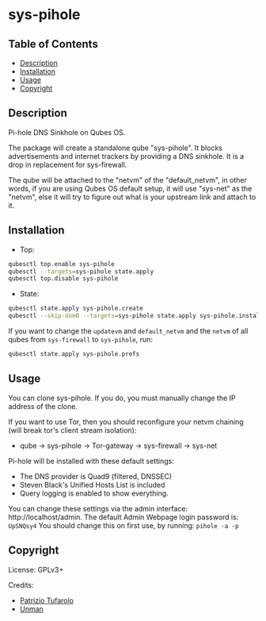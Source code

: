 # sys-pihole

## Table of Contents

* [Description](#description)
* [Installation](#installation)
* [Usage](#usage)
* [Copyright](#copyright)

## Description

Pi-hole DNS Sinkhole on Qubes OS.

The package will create a standalone qube "sys-pihole". It blocks
advertisements and internet trackers by providing a DNS sinkhole. It is a drop
in replacement for sys-firewall.

The qube will be attached to the "netvm" of the "default_netvm", in other
words, if you are using Qubes OS default setup, it will use "sys-net" as the
"netvm", else it will try to figure out what is your upstream link and attach
to it.

## Installation

- Top:
```sh
qubesctl top.enable sys-pihole
qubesctl --targets=sys-pihole state.apply
qubesctl top.disable sys-pihole
```

- State:
```sh
qubesctl state.apply sys-pihole.create
qubesctl --skip-dom0 --targets=sys-pihole state.apply sys-pihole.install
```

If you want to change the `updatevm` and `default_netvm` and the `netvm` of
all qubes from `sys-firewall` to `sys-pihole`, run:
```sh
qubesctl state.apply sys-pihole.prefs
```

## Usage

You can clone sys-pihole. If you do, you must manually change the IP address
of the clone.

If you want to use Tor, then you should reconfigure your netvm chaining (will
break tor's client stream isolation):

- qube -> sys-pihole -> Tor-gateway -> sys-firewall -> sys-net

Pi-hole will be installed with these default settings:

- The DNS provider is Quad9 (filtered, DNSSEC)
- Steven Black's Unified Hosts List is included
- Query logging is enabled to show everything.

You can change these settings via the admin interface: http://localhost/admin.
The default Admin Webpage login password is: `UpSNQsy4`
You should change this on first use, by running: `pihole -a -p`

## Copyright

License: GPLv3+

Credits:
- [Patrizio Tufarolo](https://blog.tufarolo.eu/how-to-configure-pihole-in-qubesos-proxyvm/)
- [Unman](https://github.com/unman/shaker/tree/master/pihole)
